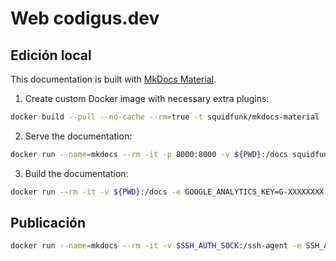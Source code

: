 # Web codigus.dev

## Edición local

This documentation is built with [MkDocs Material](https://squidfunk.github.io/mkdocs-material/).

1. Create custom Docker image with necessary extra plugins:

```bash
docker build --pull --no-cache --rm=true -t squidfunk/mkdocs-material .
```

2. Serve the documentation:

```bash
docker run --name=mkdocs --rm -it -p 8000:8000 -v ${PWD}:/docs squidfunk/mkdocs-material
```

3. Build the documentation:

```bash
docker run --rm -it -v ${PWD}:/docs -e GOOGLE_ANALYTICS_KEY=G-XXXXXXXX squidfunk/mkdocs-material build
```

## Publicación

```bash
docker run --name=mkdocs --rm -it -v $SSH_AUTH_SOCK:/ssh-agent -e SSH_AUTH_SOCK=/ssh-agent -p 8000:8000 -v ${PWD}:/docs squidfunk/mkdocs-material gh-deploy
```